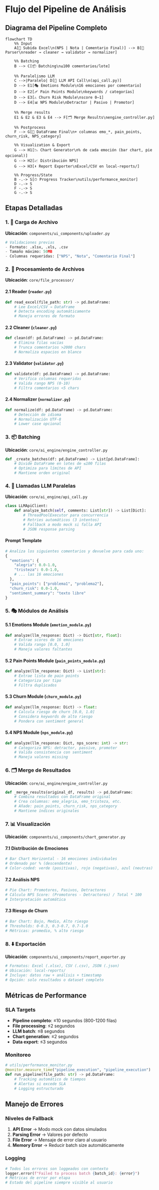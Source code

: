 # Flujo del Pipeline de Análisis

## Diagrama del Pipeline Completo

```mermaid
flowchart TD
    %% Input
    A[📂 Subida Excel\n(NPS | Nota | Comentario Final)] --> B[🔎 Parser\nreader → cleaner → validator → normalizer]

    %% Batching
    B --> C[📦 Batching\n≤100 comentarios/lote]

    %% Paralelismo LLM
    C -->|Paralelo| D[🤖 LLM API Call\n(api_call.py)]
    D --> E1[🎭 Emotions Module\n16 emociones por comentario]
    D --> E2[🩹 Pain Points Module\nkeywords / categorías]
    D --> E3[⚠️ Churn Risk Module\nscore 0–1]
    D --> E4[📊 NPS Module\nDetractor | Pasivo | Promotor]

    %% Merge results
    E1 & E2 & E3 & E4 --> F[🗂 Merge Results\nengine_controller.py]

    %% Postprocess
    F --> G[📑 DataFrame Final\n+ columnas emo_*, pain_points, churn_risk, NPS_category]

    %% Visualization & Export
    G --> H1[📉 Chart Generator\n% de cada emoción (bar chart, pie opcional)]
    G --> H2[📈 Distribución NPS]
    G --> H3[⬇️ Report Exporter\nExcel/CSV en local-reports/]

    %% Progress/State
    B -.-> S[⏱ Progress Tracker\nutils/performance_monitor]
    D -.-> S
    F -.-> S
    G -.-> S
```

## Etapas Detalladas

### 1. 📂 **Carga de Archivo**
**Ubicación**: `components/ui_components/uploader.py`

```python
# Validaciones previas
- Formato: .xlsx, .xls, .csv
- Tamaño máximo: 50MB  
- Columnas requeridas: ["NPS", "Nota", "Comentario Final"]
```

### 2. 🔎 **Procesamiento de Archivos**
**Ubicación**: `core/file_processor/`

#### 2.1 Reader (`reader.py`)
```python
def read_excel(file_path: str) -> pd.DataFrame:
    # Lee Excel/CSV → DataFrame
    # Detecta encoding automáticamente
    # Maneja errores de formato
```

#### 2.2 Cleaner (`cleaner.py`) 
```python
def clean(df: pd.DataFrame) -> pd.DataFrame:
    # Elimina filas vacías
    # Trunca comentarios >2000 chars
    # Normaliza espacios en blanco
```

#### 2.3 Validator (`validator.py`)
```python 
def validate(df: pd.DataFrame) -> pd.DataFrame:
    # Verifica columnas requeridas
    # Valida rango NPS (0-10)
    # Filtra comentarios <5 chars
```

#### 2.4 Normalizer (`normalizer.py`)
```python
def normalize(df: pd.DataFrame) -> pd.DataFrame:
    # Detección de idioma
    # Normalización UTF-8
    # Lower case opcional
```

### 3. 📦 **Batching**
**Ubicación**: `core/ai_engine/engine_controller.py`

```python
def _create_batches(df: pd.DataFrame) -> List[pd.DataFrame]:
    # Divide DataFrame en lotes de ≤100 filas
    # Optimiza para límites de API
    # Mantiene orden original
```

### 4. 🤖 **Llamadas LLM Paralelas**
**Ubicación**: `core/ai_engine/api_call.py`

```python
class LLMApiClient:
    def analyze_batch(self, comments: List[str]) -> List[Dict]:
        # ThreadPoolExecutor para concurrencia
        # Retries automáticos (3 intentos)
        # Fallback a modo mock si falla API
        # JSON response parsing
```

#### Prompt Template
```python
# Analiza los siguientes comentarios y devuelve para cada uno:
{
  "emotions": {
    "alegria": 0.0-1.0,
    "tristeza": 0.0-1.0,
    # ... las 16 emociones
  },
  "pain_points": ["problema1", "problema2"],
  "churn_risk": 0.0-1.0,
  "sentiment_summary": "texto libre"
}
```

### 5. 🎭 **Módulos de Análisis**

#### 5.1 Emotions Module (`emotion_module.py`)
```python
def analyze(llm_response: Dict) -> Dict[str, float]:
    # Extrae scores de 16 emociones
    # Valida rango [0.0, 1.0]
    # Maneja valores faltantes
```

#### 5.2 Pain Points Module (`pain_points_module.py`)  
```python
def analyze(llm_response: Dict) -> List[str]:
    # Extrae lista de pain points
    # Categoriza por tipo
    # Filtra duplicados
```

#### 5.3 Churn Module (`churn_module.py`)
```python
def analyze(llm_response: Dict) -> float:
    # Calcula riesgo de churn [0.0, 1.0]
    # Considera keywords de alto riesgo
    # Pondera con sentiment general
```

#### 5.4 NPS Module (`nps_module.py`)
```python
def analyze(llm_response: Dict, nps_score: int) -> str:
    # Categoriza NPS: detractor, passive, promoter
    # Valida consistencia con sentiment
    # Maneja valores missing
```

### 6. 🗂 **Merge de Resultados**
**Ubicación**: `core/ai_engine/engine_controller.py`

```python
def _merge_results(original_df, results) -> pd.DataFrame:
    # Combina resultados con DataFrame original
    # Crea columnas: emo_alegria, emo_tristeza, etc.
    # Añade: pain_points, churn_risk, nps_category
    # Mantiene índices originales
```

### 7. 📊 **Visualización**
**Ubicación**: `components/ui_components/chart_generator.py`

#### 7.1 Distribución de Emociones
```python
# Bar Chart Horizontal - 16 emociones individuales
# Ordenado por % (descendente)
# Color-coded: verde (positivas), rojo (negativas), azul (neutras)
```

#### 7.2 Análisis NPS
```python  
# Pie Chart: Promotores, Pasivos, Detractores
# Cálculo NPS Score: (Promotores - Detractores) / Total * 100
# Interpretación automática
```

#### 7.3 Riesgo de Churn
```python
# Bar Chart: Bajo, Medio, Alto riesgo
# Thresholds: 0-0.3, 0.3-0.7, 0.7-1.0
# Métricas: promedio, % alto riesgo
```

### 8. ⬇️ **Exportación**
**Ubicación**: `components/ui_components/report_exporter.py`

```python
# Formatos: Excel (.xlsx), CSV (.csv), JSON (.json)  
# Ubicación: local-reports/
# Incluye: datos raw + análisis + timestamp
# Opción: solo resultados o dataset completo
```

## Métricas de Performance

### SLA Targets
- **Pipeline completo**: ≤10 segundos (800-1200 filas)
- **File processing**: ≤2 segundos
- **LLM batch**: ≤8 segundos
- **Chart generation**: ≤2 segundos
- **Data export**: ≤3 segundos

### Monitoreo
```python  
# utils/performance_monitor.py
@monitor.measure_time("pipeline_execution", "pipeline_execution")  
def run_pipeline(file_path: str) -> pd.DataFrame:
    # Tracking automático de tiempos
    # Alertas si excede SLA
    # Logging estructurado
```

## Manejo de Errores

### Niveles de Fallback
1. **API Error** → Modo mock con datos simulados
2. **Parsing Error** → Valores por defecto
3. **File Error** → Mensaje de error claro al usuario
4. **Memory Error** → Reducir batch size automáticamente

### Logging
```python
# Todos los errores son loggeados con contexto
logger.error(f"Failed to process batch {batch_id}: {error}")
# Métricas de error por etapa
# Estado del pipeline siempre visible al usuario
```